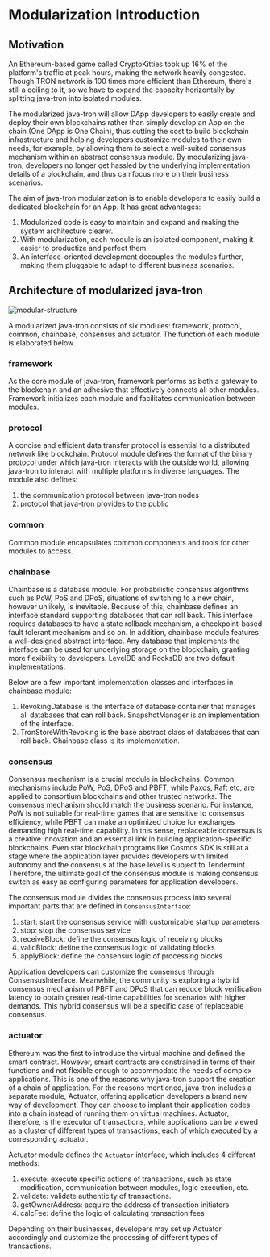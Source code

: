 # Modularization Introduction

## Motivation

An Ethereum-based game called CryptoKitties took up 16% of the platform's traffic at peak hours, making the network heavily congested. Though TRON network is 100 times more efficient than Ethereum, there's still a ceiling to it, so we have to expand the capacity horizontally by splitting java-tron into isolated modules.

The modularized java-tron will allow DApp developers to easily create and deploy their own blockchains rather than simply develop an App on the chain (One DApp is One Chain), thus cutting the cost to build blockchain infrastructure and helping developers customize modules to their own needs, for example, by allowing them to select a well-suited consensus mechanism within an abstract consensus module. By modularizing java-tron, developers no longer get hassled by the underlying implementation details of a blockchain, and thus can focus more on their business scenarios.

The aim of java-tron modularization is to enable developers to easily build a dedicated blockchain for an App. It has great advantages:

1. Modularized code is easy to maintain and expand and making the system architecture clearer.
2. With modularization, each module is an isolated component, making it easier to productize and perfect them.
3. An interface-oriented development decouples the modules further, making them pluggable to adapt to different business scenarios.

## Architecture of modularized java-tron

![modular-structure](https://github.com/tronprotocol/java-tron/tree/develop/docs/images/module.png)

A modularized java-tron consists of six modules: framework, protocol, common, chainbase, consensus and actuator. The function of each module is elaborated below.

### framework

As the core module of java-tron, framework performs as both a gateway to the blockchain and an adhesive that effectively connects all other modules. Framework initializes each module and facilitates communication between modules.

### protocol

A concise and efficient data transfer protocol is essential to a distributed network like blockchain. Protocol module defines the format of the binary protocol under which java-tron interacts with the outside world, allowing java-tron to interact with multiple platforms in diverse languages. The module also defines:

1. the communication protocol between java-tron nodes
2. protocol that java-tron provides to the public

### common

Common module encapsulates common components and tools for other modules to access.

### chainbase

Chainbase is a database module. For probabilistic consensus algorithms such as PoW, PoS and DPoS, situations of switching to a new chain, however unlikely, is inevitable. Because of this, chainbase defines an interface standard supporting databases that can roll back. This interface requires databases to have a state rollback mechanism, a checkpoint-based fault tolerant mechanism and so on.
In addition, chainbase module features a well-designed abstract interface. Any database that implements the interface can be used for underlying storage on the blockchain, granting more flexibility to developers. LevelDB and RocksDB are two default implementations.

Below are a few important implementation classes and interfaces in chainbase module:

1. RevokingDatabase is the interface of database container that manages all databases that can roll back. SnapshotManager is an implementation of the interface.
2. TronStoreWithRevoking is the base abstract class of databases that can roll back. Chainbase class is its implementation.

### consensus

Consensus mechanism is a crucial module in blockchains. Common mechanisms include PoW, PoS, DPoS and PBFT, while Paxos, Raft etc, are applied to consortium blockchains and other trusted networks. The consensus mechanism should match the business scenario. For instance, PoW is not suitable for real-time games that are sensitive to consensus efficiency, while PBFT can make an optimized choice for exchanges demanding high real-time capability. In this sense, replaceable consensus is a creative innovation and an essential link in building application-specific blockchains. Even star blockchain programs like Cosmos SDK is still at a stage where the application layer provides developers with limited autonomy and the consensus at the base level is subject to Tendermint. Therefore, the ultimate goal of the consensus module is making consensus switch as easy as configuring parameters for application developers.

The consensus module divides the consensus process into several important parts that are defined in `ConsensusInterface`:
1. start: start the consensus service with customizable startup parameters
2. stop: stop the consensus service
3. receiveBlock: define the consensus logic of receiving blocks
4. validBlock: define the consensus logic of validating blocks
5. applyBlock: define the consensus logic of processing blocks

Application developers can customize the consensus through ConsensusInterface. Meanwhile, the community is exploring a hybrid consensus mechanism of PBFT and DPoS that can reduce block verification latency to obtain greater real-time capabilities for scenarios with higher demands. This hybrid consensus will be a specific case of replaceable consensus.

### actuator

Ethereum was the first to introduce the virtual machine and defined the smart contract. However, smart contracts are constrained in terms of their functions and not flexible enough to accommodate the needs of complex applications. This is one of the reasons why java-tron support the creation of a chain of application. For the reasons mentioned, java-tron includes a separate module, Actuator, offering application developers a brand new way of development. They can choose to implant their application codes into a chain instead of running them on virtual machines. Actuator, therefore, is the executor of transactions, while applications can be viewed as a cluster of different types of transactions, each of which executed by a corresponding actuator.

Actuator module defines the `Actuator` interface, which includes 4 different methods:
1. execute: execute specific actions of transactions, such as state modification, communication between modules, logic execution, etc.
2. validate: validate authenticity of transactions.
3. getOwnerAddress: acquire the address of transaction initiators
4. calcFee: define the logic of calculating transaction fees

Depending on their businesses, developers may set up Actuator accordingly and customize the processing of different types of transactions.
 